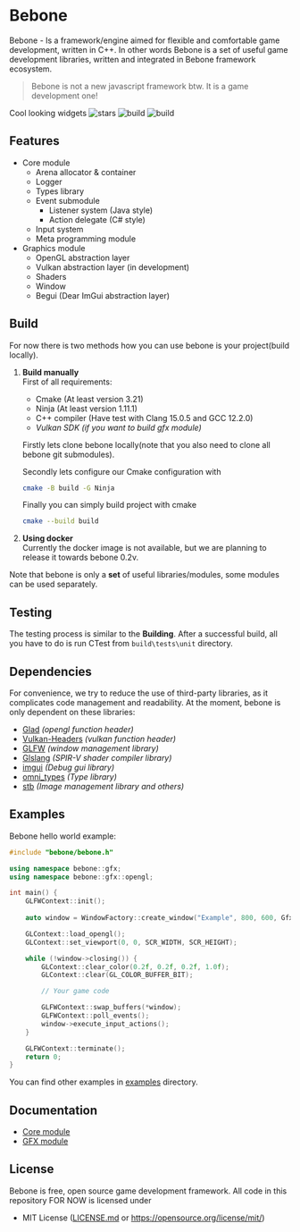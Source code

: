 # Bebone
Bebone - Is a framework/engine aimed for flexible and comfortable game development, written in C++. 
In other words Bebone is a set of useful game development libraries, written and integrated 
in Bebone framework ecosystem.

> Bebone is not a new javascript framework btw. It is a game development one!

Cool looking widgets 
<img src="https://img.shields.io/github/stars/Maksasj/bebone" alt="stars">
<img src="https://img.shields.io/github/actions/workflow/status/Maksasj/bebone/clang_build_win.yml" alt="build">
<img src="https://img.shields.io/github/license/Maksasj/bebone" alt="build">

## Features
* Core module
  * Arena allocator & container
  * Logger
  * Types library
  * Event submodule
    * Listener system (Java style)
    * Action delegate (C# style)
  * Input system
  * Meta programming module
* Graphics module
  * OpenGL abstraction layer
  * Vulkan abstraction layer (in development)
  * Shaders
  * Window
  * Begui (Dear ImGui abstraction layer)
## Build
For now there is two methods how you can use bebone is your project(build locally).
1. **Build manually**<br>
  First of all requirements:
    - Cmake (At least version 3.21)
    - Ninja (At least version 1.11.1)
    - C++ compiler (Have test with Clang 15.0.5 and GCC 12.2.0) 
    - *Vulkan SDK (if you want to build gfx module)*
  
    Firstly lets clone bebone locally(note that you also need to clone all bebone git submodules).

    Secondly lets configure our Cmake configuration with
    ```bash
    cmake -B build -G Ninja
    ```

    Finally you can simply build project with cmake 
    ```bash
    cmake --build build
    ```

2. **Using docker**<br>
    Currently the docker image is not available, but we are planning to release it towards bebone 0.2v.

Note that bebone is only a **set** of useful libraries/modules, some modules can be used separately.

## Testing
The testing process is similar to the **Building**. After a successful build, all you have to do is run CTest from ```build\tests\unit``` directory.

## Dependencies
For convenience, we try to reduce the use of third-party libraries, as it complicates code management and readability.
At the moment, bebone is only dependent on these libraries:
  - [Glad](https://github.com/Maksasj/glad/tree/all-extensions) *(opengl function header)*
  - [Vulkan-Headers](https://github.com/Maksasj/Vulkan-Headers/tree/main) *(vulkan function header)*
  - [GLFW](https://github.com/Maksasj/glfw/tree/master) *(window management library)*
  - [Glslang](https://github.com/KhronosGroup/glslang/tree/main) *(SPIR-V shader compiler library)* 
  - [imgui](https://github.com/Maksasj/imgui/tree/master) *(Debug gui library)* 
  - [omni_types](https://github.com/Maksasj/omni_types/tree/master) *(Type library)* 
  - [stb](https://github.com/Maksasj/stb/tree/master) *(Image management library and others)* 

## Examples
Bebone hello world example:
```c++
#include "bebone/bebone.h"

using namespace bebone::gfx;
using namespace bebone::gfx::opengl;

int main() {
    GLFWContext::init();
    
    auto window = WindowFactory::create_window("Example", 800, 600, GfxAPI::OPENGL);

    GLContext::load_opengl();
    GLContext::set_viewport(0, 0, SCR_WIDTH, SCR_HEIGHT);

    while (!window->closing()) {
        GLContext::clear_color(0.2f, 0.2f, 0.2f, 1.0f);
        GLContext::clear(GL_COLOR_BUFFER_BIT);

        // Your game code

        GLFWContext::swap_buffers(*window);
        GLFWContext::poll_events();
        window->execute_input_actions();
    }

    GLFWContext::terminate();
    return 0;
}

```

You can find other examples in [examples](https://github.com/Maksasj/bebone/tree/master/examples) directory.

## Documentation
  - [Core module](https://github.com/Maksasj/bebone/blob/master/docs/Core.md)
  - [GFX module](https://github.com/Maksasj/bebone/blob/master/docs/Gfx.md)

## License
Bebone is free, open source game development framework. All code in this repository FOR NOW is licensed under
- MIT License ([LICENSE.md](https://github.com/Maksasj/bebone/blob/master/LICENSE.md) or https://opensource.org/license/mit/)
